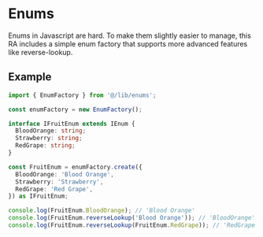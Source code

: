 # Enums

Enums in Javascript are hard. To make them slightly easier to manage, this RA includes a simple enum factory that supports more advanced features like reverse-lookup.

## Example

```typescript
import { EnumFactory } from '@/lib/enums';

const enumFactory = new EnumFactory();

interface IFruitEnum extends IEnum {
  BloodOrange: string;
  Strawberry: string;
  RedGrape: string;
}

const FruitEnum = enumFactory.create({
  BloodOrange: 'Blood Orange',
  Strawberry: 'Strawberry',
  RedGrape: 'Red Grape',
}) as IFruitEnum;

console.log(FruitEnum.BloodOrange); // 'Blood Orange'
console.log(FruitEnum.reverseLookup('Blood Orange')); // 'BloodOrange'
console.log(FruitEnum.reverseLookup(FruitEnum.RedGrape)); // 'RedGrape'
```

